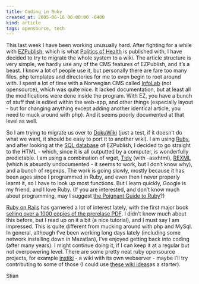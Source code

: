 ```yaml
---
title: Coding in Ruby
created_at: 2005-06-16 00:00:00 -0400
kind: article
tags: opensource, tech
---
```


This last week I have been working unusually hard. After fighting for a
while with [EZPublish](http://www.ez.no), which is what [Politics of
Health](http://politicsofhealth.org) is published with, I have decided
to try to migrate the whole system to a wiki. The article structure is
very simple, we hardly use any of the CMS features of EZPublish, and
it’s a beast. I know a lot of people use it, but personally there are
fare too many files, php templates and directories for me to even begin
to root around with. I spent a lot of time with a Norwegian CMS called
[InfoLab](http://www.infofab.no) (not opensource), which was quite nice.
It lacked documentation, but at least all the modifications were done
inside the program. With EZ, you have a bunch of stuff that is edited
within the web-app, and other things (especially layout - but for
changing anything except adding another identical article, you need to
muck around with php). And it seems poorly documented at that level as
well.

So I am trying to migrate us over to
[DokuWiki](http://wiki.splitbrain.org/wiki:dokuwiki) (just a test, if it
doesn’t do what we want, it should be easy to port it to another wiki).
I am using [Ruby](http://www.ruby-lang.org), and after looking at the
[SQL database](http://www.wikipedia.org/wiki/SQL) of EZPublish, I
decided to go straight to the HTML - which, since it is all outputted by
a computer, is wonderfully predictable. I am using a combination of
wget, [Tidy](http://tidy.sourceforge.net) (with -asxhtml),
[REXML](www.germane-software.com/software/rexml/) (which is absurdly
undocumented - it seems to work, but I don’t know why), and a bunch of
regexps. The work is going slowly, mostly because it has been ages since
I programmed in Ruby, and even then I never properly learnt it, so I
have to look up most functions. But I learn quickly, Google is my
friend, and I love Ruby. (If you are interested, and don’t know much
about programming, may I suggest [the Poignant Guide to
Ruby](http://www.poignantguide.net/ruby/)?)

[Ruby on Rails](http://www.rubyonrails.org/) has garnered a lot of
interest lately, with the first major book [selling over a 1000 copies
of the prerelase
PDF](http://books.slashdot.org/books/05/06/16/1914251.shtml). I didn’t
know much about this before, but I read up on it a bit (a nice
tutorial), and I must say I am impressed. This is quite different from
mucking around with php and MySql. In general, although I’ve been
working long days lately (including some network installing down in
Mazatlan), I’ve enjoyed getting back into coding (after many years). I
might continue doing it, if I can keep it at a regular but not
overpowering level. There are some pretty neat ruby opensource projects,
for example [instiki](http://www.instiki.org) - a wiki with its own
webserver - maybe I’ll try contributing to some of those (I could use
[these wiki
ideas](http://joseph.randomnetworks.com/archives/2005/05/10/trying-out-dokuwiki-and-wiki-wishlist/)as
a starter).

Stian
